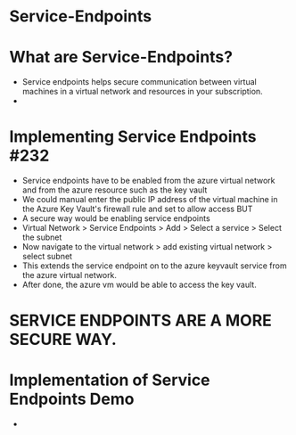 # Service-Endpoints

# What are Service-Endpoints?
- Service endpoints helps secure communication between virtual machines in a virtual network and resources in your subscription.
- 


# Implementing Service Endpoints #232
- Service endpoints have to be enabled from the azure virtual network and from the azure resource such as the key vault
- We could manual enter the public IP address of the virtual machine in the Azure Key Vault's firewall rule and set to allow access BUT
- A secure way would be enabling service endpoints
- Virtual Network > Service Endpoints > Add > Select a service > Select the subnet
- Now navigate to the virtual network > add existing virtual network > select subnet 
- This extends the service endpoint on to the azure keyvault service from the azure virtual network.
- After done, the azure vm would be able to access the key vault. 

# SERVICE ENDPOINTS ARE A MORE SECURE WAY.


# Implementation of Service Endpoints Demo
- 
